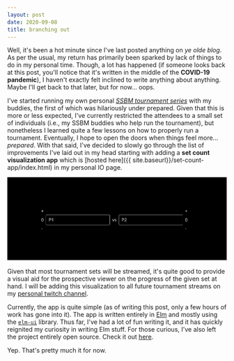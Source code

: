 ```yaml
---
layout: post
date: 2020-09-08
title: branching out
---
```


Well, it's been a hot minute since I've last posted anything on _ye olde blog_. As per the usual, my return has primarily been sparked by lack of things to do in my personal time. Though, a lot has happened (if someone looks back at this post, you'll notice that it's written in the middle of the **COVID-19 pandemic**), I haven't exactly felt inclined to write anything about anything. Maybe I'll get back to that later, but for now... oops.

I've started running my own personal 
[_SSBM tournament series_](https://smash.gg/tournament/4skinz-sundaez-2-5)
with my buddies, the first of which was hilariously under prepared. Given that this is more or less expected, I've currently restricted the attendees to a small set of individuals (i.e., my SSBM buddies who help run the tournament), but nonetheless I learned quite a few lessons on how to properly run a tournament. Eventually, I hope to open the doors when things feel more... _prepared_. With that said, I've decided to slowly go through the list of improvements I've laid out in my head starting with adding a **set count visualization app** which is 
[hosted here]({{ site.baseurl}}/set-count-app/index.html)
in my personal IO page.

![the app](/images/set-count.png)

Given that most tournament sets will be streamed, it's quite good to provide a visual aid for the prospective viewer on the progress of the given set at hand. I will be adding this visualization to all future tournament streams on my 
[personal twitch channel](https://www.twitch.tv/setbang).

Currently, the app is quite simple (as of writing this post, only a few hours of work has gone into it). The app is written entirely in 
[Elm](https://elm-lang.org/)
and mostly using the
[`elm-ui`](https://package.elm-lang.org/packages/mdgriffith/elm-ui/1.1.8/) 
library. Thus far, I've had a lot of fun writing it, and it has quickly reignited my curiosity in writing Elm stuff. For those curious, I've also left the project entirely open source. Check it out 
[here](https://github.com/IvantheTricourne/elm-set-count).

Yep. That's pretty much it for now.
